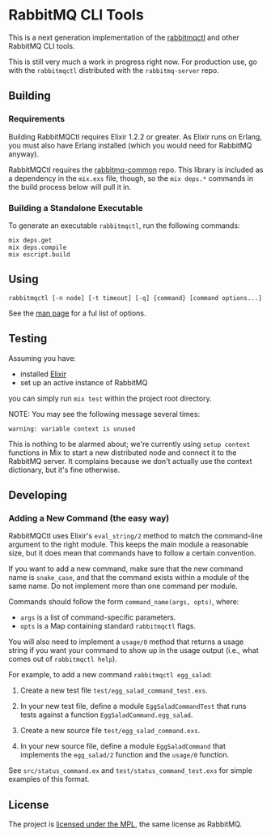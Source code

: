 # RabbitMQ CLI Tools

This is a next generation implementation of the [rabbitmqctl](https://www.rabbitmq.com/man/rabbitmqctl.1.man.html) and 
other RabbitMQ CLI tools.

This is still very much a work in progress right now. For production use, go 
with the `rabbitmqctl` distributed with the `rabbitmq-server` repo.


## Building

### Requirements

Building RabbitMQCtl requires Elixir 1.2.2 or greater. As Elixir runs on Erlang, you must also have Erlang installed (which you would need for RabbitMQ anyway).

RabbitMQCtl requires the [rabbitmq-common](https://github.com/rabbitmq/rabbitmq-common) repo. This library is included as a dependency in the `mix.exs` file, though, so the `mix deps.*` commands in the build process below will pull it in.

### Building a Standalone Executable

To generate an executable `rabbitmqctl`, run the following commands:

```
mix deps.get
mix deps.compile
mix escript.build
```

## Using

`rabbitmqctl [-n node] [-t timeout] [-q] {command} [command options...]`

See the [man page](https://www.rabbitmq.com/man/rabbitmqctl.1.man.html) for a ful list of options.


## Testing

Assuming you have:

 * installed [Elixir](http://elixir-lang.org/install.html)
 * set up an active instance of RabbitMQ

you can simply run `mix test` within the project root directory.

NOTE: You may see the following message several times:

```
warning: variable context is unused
```

This is nothing to be alarmed about; we're currently using `setup context` functions in Mix to start a new distributed node and connect it to the RabbitMQ server. It complains because we don't actually use the context dictionary, but it's fine otherwise.


## Developing
### Adding a New Command (the easy way)

RabbitMQCtl uses Elixir's `eval_string/2` method to match the command-line
argument to the right module. This keeps the main module a reasonable size,
but it does mean that commands have to follow a certain convention.

If you want to add a new command, make sure that the new command name is
`snake_case`, and that the command exists within a module of the same name.
Do not implement more than one command per module.

Commands should follow the form `command_name(args, opts)`, where:

* `args` is a list of command-specific parameters.
* `opts` is a Map containing standard `rabbitmqctl` flags.

You will also need to implement a `usage/0` method that returns a usage 
string if you want your command to show up in the usage output (i.e., what 
comes out of `rabbitmqctl help`).

For example, to add a new command `rabbitmqctl egg_salad`:

1. Create a new test file `test/egg_salad_command_test.exs`.

2. In your new test file, define a module `EggSaladCommandTest` that runs tests against a function
  `EggSaladCommand.egg_salad`.

3. Create a new source file `test/egg_salad_command.exs`.

4. In your new source file, define a module `EggSaladCommand` that implements the `egg_salad/2`
  function and the `usage/0` function.

See `src/status_command.ex` and `test/status_command_test.exs` for simple
examples of this format.


## License

The project is [licensed under the MPL](LICENSE-MPL-RabbitMQ), the same license
as RabbitMQ.
